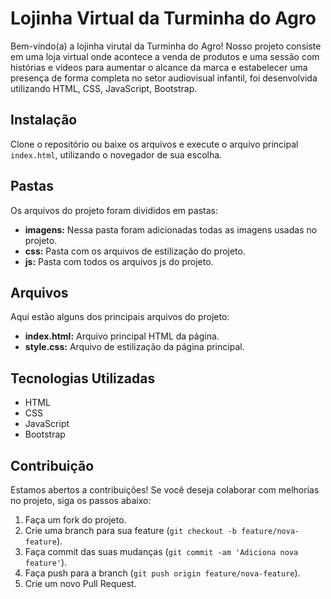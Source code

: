 # Lojinha Virtual da Turminha do Agro
Bem-vindo(a) a lojinha virutal da Turminha do Agro! Nosso projeto consiste em uma loja virtual onde acontece a venda de produtos e uma sessão com histórias e vídeos para aumentar o alcance da marca e estabelecer uma presença de forma completa no setor audiovisual infantil, foi desenvolvida utilizando HTML, CSS, JavaScript, Bootstrap.
## Instalação
Clone o repositório ou baixe os arquivos e execute o arquivo principal `index.html`, utilizando o novegador de sua escolha.
## Pastas
Os arquivos do projeto foram divididos em pastas:
- **imagens:** Nessa pasta foram adicionadas todas as imagens usadas no projeto.
- **css:** Pasta com os arquivos de estilização do projeto.
- **js:** Pasta com todos os arquivos js do projeto.
## Arquivos
Aqui estão alguns dos principais arquivos do projeto:
- **index.html:** Arquivo principal HTML da página.
- **style.css:** Arquivo de estilização da página principal.
## Tecnologias Utilizadas
- HTML
- CSS
- JavaScript
- Bootstrap
## Contribuição
Estamos abertos a contribuições! Se você deseja colaborar com melhorias no projeto, siga os passos abaixo:
1. Faça um fork do projeto.
2. Crie uma branch para sua feature (`git checkout -b feature/nova-feature`).
3. Faça commit das suas mudanças (`git commit -am 'Adiciona nova feature'`).
4. Faça push para a branch (`git push origin feature/nova-feature`).
5. Crie um novo Pull Request.
